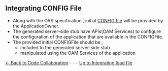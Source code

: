 ## Integrating CONFIG File

* Along with the OAS specification , initial [CONFIG file](../../../ElementsApplicationPattern/Principles/ConfigFile/ConfigFile.md) will be provided by the ApplicationOwner.
* The generated server-side stub have APIs(OAM Services) to configure the configuration of the application that are available in the CONFIGFile.
* The provided initial CONFIGFile should be ,
  * included to the generated server-side stub 
  * manipulated using the OAM Services of the application


[<- Back to Code Collaboration](CodeCollaboration.md)  - - - [Up to Integrating load file](IntegratingLoadFile.md) 

